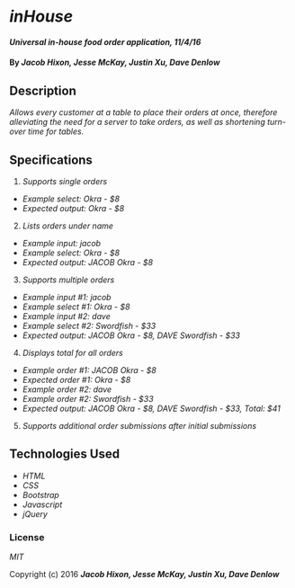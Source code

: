 # _inHouse_

#### _Universal in-house food order application, 11/4/16_

#### By _**Jacob Hixon, Jesse McKay, Justin Xu, Dave Denlow**_

## Description

_Allows every customer at a table to place their orders at once, therefore alleviating the need for a server to take orders, as well as shortening turn-over time for tables._

## Specifications

1. _Supports single orders_
  * _Example select: Okra - $8_
  * _Expected output: Okra - $8_

2. _Lists orders under name_
  * _Example input: jacob_
  * _Example select: Okra - $8_
  * _Expected output: JACOB Okra - $8_

3. _Supports multiple orders_
* _Example input #1: jacob_
* _Example select #1: Okra - $8_
* _Example input #2: dave_
* _Example select #2: Swordfish - $33_
* _Expected output: JACOB Okra - $8, DAVE Swordfish - $33_

4. _Displays total for all orders_
  * _Example order #1: JACOB Okra - $8_
  * _Expected order #1: Okra - $8_
  * _Example order #2: dave_
  * _Example order #2: Swordfish - $33_
  * _Expected output: JACOB Okra - $8, DAVE Swordfish - $33, Total: $41_

5. _Supports additional order submissions after initial submissions_


## Technologies Used

* _HTML_
* _CSS_
* _Bootstrap_
* _Javascript_
* _jQuery_

### License

*MIT*

Copyright (c) 2016 **_Jacob Hixon, Jesse McKay, Justin Xu, Dave Denlow_**

